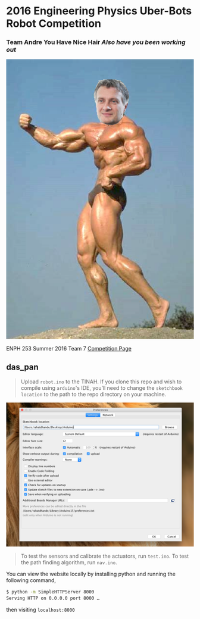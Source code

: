 # 2016 Engineering Physics Uber-Bots Robot Competition
### Team Andre You Have Nice Hair _Also have you been working out_

![Ripped Andre](img/andre-arnold.png)


ENPH 253 Summer 2016 Team 7
[Competition Page](http://projectlab.engphys.ubc.ca/enph-253-2016/competition-2016/)


## das_pan

> Upload `robot.ino` to the TINAH.
> If you clone this repo and wish to compile using `arduino`'s IDE, you’ll need to change the `sketchbook location` to the path to the repo directory on your machine.

![Sketchbook Location](img/sketchbook_location.png)

> To test the sensors and calibrate the actuators, run `test.ino`.
> To test the path finding algorithm, run `nav.ino`.

You can view the website locally by installing python and running the following command,
```bash
$ python -m SimpleHTTPServer 8000
Serving HTTP on 0.0.0.0 port 8000 …
```
then visiting `localhost:8000`
